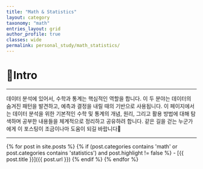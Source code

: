 ```yaml
---
title: "Math & Statistics"
layout: category
taxonomy: "math"
entries_layout: grid
author_profile: true
classes: wide
permalink: personal_study/math_statistics/
---
```


# 📌Intro
---
데이터 분석에 있어서, 수학과 통계는 핵심적인 역할을 합니다. 이 두 분야는 데이터의 숨겨진 패턴을 발견하고, 예측과 결정을 내릴 때의 기반으로 사용됩니다. 이 페이지에서는 데이터 분석을 위한 기본적인 수학 및 통계의 개념, 원리, 그리고 활용 방법에 대해 탐색하며 공부한 내용들을 체계적으로 정리하고 공유하려 합니다. 같은 길을 걷는 누군가에게 이 포스팅이 조금이나마 도움이 되길 바랍니다🙏

---

{% for post in site.posts %}
  {% if (post.categories contains 'math' or post.categories contains 'statistics') and post.highlight != false %}
    - [{{ post.title }}]({{ post.url }})
  {% endif %}
{% endfor %}


